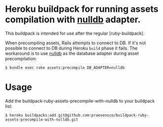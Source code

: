 Heroku buildpack for running assets compilation with [nulldb](https://github.com/nulldb/nulldb) adapter.
======================

This buildpack is intended for use after the regular [ruby-buildpack]. 

When precompiling assets, Rails attempts to connect to DB. If it's not possible to connect to DB during Heroku `build` phase it fails. The workaround is to use [nulldb](https://github.com/nulldb/nulldb) as the database adapter during asset precompilation:

```
$ bundle exec rake assets:precompile DB_ADAPTER=nulldb
```
# Usage

Add the buildpack-ruby-assets-precompile-with-nulldb to your buildpack list:

```
$ heroku buildpacks:add git@github.com:praesensco/buildpack-ruby-assets-precompile-with-nulldb.git
```
